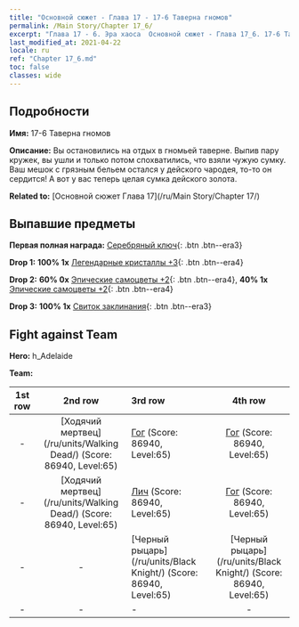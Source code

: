 ```yaml
---
title: "Основной сюжет - Глава 17 - 17-6 Таверна гномов"
permalink: /Main Story/Chapter 17_6/
excerpt: "Глава 17 - 6. Эра хаоса  Основной сюжет - Глава 17_6. 17-6 Таверна гномов"
last_modified_at: 2021-04-22
locale: ru
ref: "Chapter 17_6.md"
toc: false
classes: wide
---
```


## Подробности

 **Имя:** 17-6 Таверна гномов

 **Описание:** Вы остановились на отдых в гномьей таверне. Выпив пару кружек, вы ушли и только потом спохватились, что взяли чужую сумку. Ваш мешок с грязным бельем остался у дейского чародея, то-то он сердится! А вот у вас теперь целая сумка дейского золота.

 **Related to:** [Основной сюжет Глава 17](/ru/Main Story/Chapter 17/)

## Выпавшие предметы

 **Первая полная награда:** [Серебряный ключ](/ItemsRU/con_693/){: .btn .btn--era3}

 **Drop 1:** **100% 1x** [Легендарные кристаллы +3](/ItemsRU/mat_59/){: .btn .btn--era4}

 **Drop 2:** **60% 0x** [Эпические самоцветы +2](/ItemsRU/mat_51/){: .btn .btn--era4}, **40% 1x** [Эпические самоцветы +2](/ItemsRU/mat_51/){: .btn .btn--era4}

 **Drop 3:** **100% 1x** [Свиток заклинания](/ItemsRU/con_694/){: .btn .btn--era3}


## Fight against Team
 **Hero:** h_Adelaide

 **Team:**


  | 1st row | 2nd row | 3rd row | 4th row |
  |:----:|:----:|:----|:----:|
  | - | [Ходячий мертвец](/ru/units/Walking Dead/) (Score: 86940, Level:65)  | [Гог](/ru/units/Gog/) (Score: 86940, Level:65)  | [Гог](/ru/units/Gog/) (Score: 86940, Level:65)  |
  | - | [Ходячий мертвец](/ru/units/Walking Dead/) (Score: 86940, Level:65)  | [Лич](/ru/units/Lich/) (Score: 86940, Level:65)  | [Гог](/ru/units/Gog/) (Score: 86940, Level:65)  |
  | - | - | [Черный рыцарь](/ru/units/Black Knight/) (Score: 86940, Level:65)  | [Черный рыцарь](/ru/units/Black Knight/) (Score: 86940, Level:65)  |
  | - | - | - | - |


